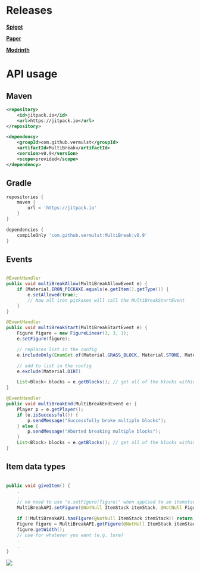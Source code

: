 
# Releases
[**Spigot**](https://www.spigotmc.org/resources/multibreak-1-18-1-20.113810/)

[**Paper**](https://hangar.papermc.io/vermulst/MultiBreak)

[**Modrinth**](https://modrinth.com/plugin/multibreak)

# API usage

## Maven
```xml
<repository>
	<id>jitpack.io</id>
	<url>https://jitpack.io</url>
</repository>
```
```xml
<dependency>
	<groupId>com.github.vermulst</groupId>
	<artifactId>MultiBreak</artifactId>
	<version>v0.9</version>
	<scope>provided</scope>
</dependency>
```


## Gradle
```groovy
repositories {
	maven {
		url = 'https://jitpack.io'
	}
}
```
```groovy
dependencies {
	compileOnly 'com.github.vermulst:MultiBreak:v0.9'
}
```

## Events
```java

@EventHandler
public void multiBreakAllow(MultiBreakAllowEvent e) {
	if (Material.IRON_PICKAXE.equals(e.getItem().getType()) {
		e.setAllowed(true);
		// Now all iron pickaxes will call the MultiBreakStartEvent
	}
}

@EventHandler
public void multiBreakStart(MultiBreakStartEvent e) {
	Figure figure = new FigureLinear(3, 3, 1);
	e.setFigure(figure);

	// replaces list in the config
	e.includeOnly(EnumSet.of(Material.GRASS_BLOCK, Material.STONE, Material.DIRT));

	// add to list in the config
	e.exclude(Material.DIRT)

	List<Block> blocks = e.getBlocks(); // get all of the blocks within the elipsoid
}

@EventHandler
public void multiBreakEnd(MultiBreakEndEvent e) {
	Player p = e.getPlayer();
	if (e.isSuccessful()) {
		p.sendMessage("Successfully broke multiple blocks");
	} else {
		p.sendMessage("Aborted breaking multiple blocks");
	}
	List<Block> blocks = e.getBlocks(); // get all of the blocks within the multibreak
}
```

## Item data types

```java

public void giveItem() {
	.
	.
	// no need to use "e.setFigure(figure)" when applied to an itemstack
	MultiBreakAPI.setFigure(@NotNull ItemStack itemStack, @NotNull Figure figure)

	if (!MultiBreakAPI.hasFigure(@NotNull ItemStack itemStack)) return;
	Figure figure = MultiBreakAPI.getFigure(@NotNull ItemStack itemStack)
	figure.getWidth();
	// use for whatever you want (e.g. lore)
	.
	.
}
```

[![](https://jitpack.io/v/vermulst/MultiBreak.svg)](https://jitpack.io/#vermulst/MultiBreak)
